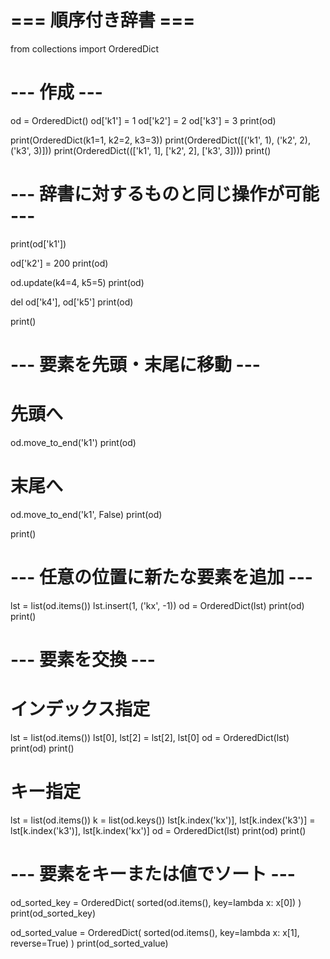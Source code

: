 # === 順序付き辞書 ===

from collections import OrderedDict

# --- 作成 ---

od = OrderedDict()
od['k1'] = 1
od['k2'] = 2
od['k3'] = 3
print(od)

print(OrderedDict(k1=1, k2=2, k3=3))
print(OrderedDict([('k1', 1), ('k2', 2), ('k3', 3)]))
print(OrderedDict((['k1', 1], ['k2', 2], ['k3', 3])))
print()

# --- 辞書に対するものと同じ操作が可能 ---

print(od['k1'])

od['k2'] = 200
print(od)

od.update(k4=4, k5=5)
print(od)

del od['k4'], od['k5']
print(od)

print()

# --- 要素を先頭・末尾に移動 ---

# 先頭へ
od.move_to_end('k1')
print(od)

# 末尾へ
od.move_to_end('k1', False)
print(od)

print()

# --- 任意の位置に新たな要素を追加 ---

lst = list(od.items())
lst.insert(1, ('kx', -1))
od = OrderedDict(lst)
print(od)
print()

# --- 要素を交換 ---

# インデックス指定

lst = list(od.items())
lst[0], lst[2] = lst[2], lst[0]
od = OrderedDict(lst)
print(od)
print()

# キー指定

lst = list(od.items())
k = list(od.keys())
lst[k.index('kx')], lst[k.index('k3')] = lst[k.index('k3')], lst[k.index('kx')]
od = OrderedDict(lst)
print(od)
print()

# --- 要素をキーまたは値でソート ---

od_sorted_key = OrderedDict(
    sorted(od.items(), key=lambda x: x[0])
)
print(od_sorted_key)

od_sorted_value = OrderedDict(
    sorted(od.items(), key=lambda x: x[1], reverse=True)
)
print(od_sorted_value)
